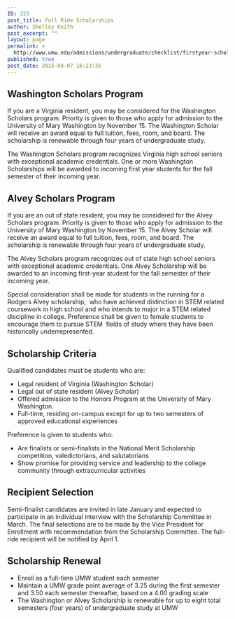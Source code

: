 ```yaml
---
ID: 223
post_title: Full Ride Scholarships
author: Shelley Keith
post_excerpt: ""
layout: page
permalink: >
  http://www.umw.edu/admissions/undergraduate/checklist/firstyear-scholarships/washington-and-alvey/
published: true
post_date: 2015-08-07 16:23:35
---
```

<h2>Washington Scholars Program</h2>
If you are a Virginia resident, you may be considered for the Washington Scholars program. Priority is given to those who apply for admission to the University of Mary Washington by November 15. The Washington Scholar will receive an award equal to full tuition, fees, room, and board. The scholarship is renewable through four years of undergraduate study.

The Washington Scholars program recognizes Virginia high school seniors with exceptional academic credentials. One or more Washington Scholarships will be awarded to incoming first year students for the fall semester of their incoming year.
<h2 class="bold">Alvey Scholars Program</h2>
If you are an out of state resident, you may be considered for the Alvey Scholars program. Priority is given to those who apply for admission to the University of Mary Washington by November 15. The Alvey Scholar will receive an award equal to full tuition, fees, room, and board. The scholarship is renewable through four years of undergraduate study.

The Alvey Scholars program recognizes out of state high school seniors with exceptional academic credentials. One Alvey Scholarship will be awarded to an incoming first-year student for the fall semester of their incoming year.

Special consideration shall be made for students in the running for a Rodgers Alvey scholarship,  who have achieved distinction in STEM related coursework in high school and who intends to major in a STEM related discipline in college. Preference shall be given to female students to encourage them to pursue STEM  fields of study where they have been historically underrepresented.
<h2 class="bold">Scholarship Criteria</h2>
Qualified candidates must be students who are:
<ul>
 	<li>Legal resident of Virginia (Washington Scholar)</li>
 	<li>Legal out of state resident (Alvey Scholar)</li>
 	<li>Offered admission to the Honors Program at the University of Mary Washington.</li>
 	<li>Full-time, residing on-campus except for up to two semesters of approved educational experiences</li>
</ul>
<p class="bold">Preference is given to students who:</p>

<ul>
 	<li>Are finalists or semi-finalists in the National Merit Scholarship competition, valedictorians, and salutatorians</li>
 	<li>Show promise for providing service and leadership to the college community through extracurricular activities</li>
</ul>
<h2>Recipient Selection</h2>
Semi-finalist candidates are invited in late January and expected to participate in an individual interview with the Scholarship Committee in March. The final selections are to be made by the Vice President for Enrollment with recommendation from the Scholarship Committee. The full-ride recipient will be notified by April 1.
<h2>Scholarship Renewal</h2>
<ul>
 	<li>Enroll as a full-time UMW student each semester</li>
 	<li>Maintain a UMW grade point average of 3.25 during the first semester and 3.50 each semester thereafter, based on a 4.00 grading scale</li>
 	<li>The Washington or Alvey Scholarship is renewable for up to eight total semesters (four years) of undergraduate study at UMW</li>
</ul>